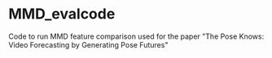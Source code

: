 # MMD_evalcode
Code to run MMD feature comparison used for the paper  "The Pose Knows: Video Forecasting by Generating Pose Futures"
